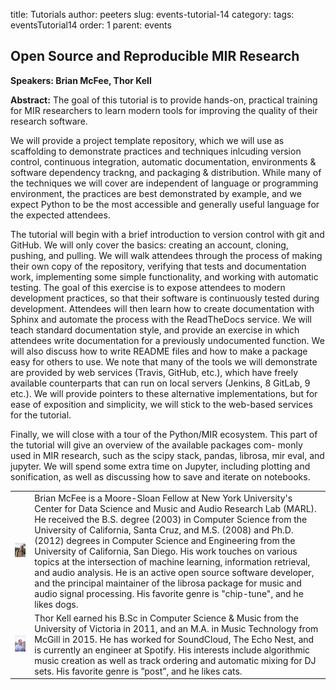 title: Tutorials
author: peeters
slug: events-tutorial-14
category:
tags: eventsTutorial14
order: 1
parent: events

## Open Source and Reproducible MIR Research

**Speakers: Brian McFee, Thor Kell**

**Abstract:** The goal of this tutorial is to provide hands-on, practical training for MIR researchers to learn modern tools for improving the quality of their research software.

We will provide a project template repository, which we will use as scaffolding to demonstrate practices and techniques inlcuding version control, continuous integration, automatic documentation, environments & software dependency trackng, and packaging & distribution.  While many of the techniques we will cover are independent of language or programming environment, the practices are best demonstrated by example, and we expect Python to be the most accessible and generally useful language for the expected attendees.

The tutorial will begin with a brief introduction to version control with git and GitHub.  We will only cover the basics: creating an account, cloning, pushing, and pulling.  We will walk attendees through the process of making their own copy of the repository, verifying that tests and documentation work, implementing some simple functionality, and working with automatic testing. The goal of this exercise is to expose attendees to modern development practices, so that their software is continuously tested during development.  Attendees will then learn how to create documentation with Sphinx and automate the process with the ReadTheDocs service. We will teach standard documentation style, and provide an exercise in which attendees write documentation for a previously undocumented function. We will also discuss how to write README files and how to make a package easy for others to use.
We note that many of the tools we will demonstrate are provided by web services (Travis, GitHub, etc.), which have freely available counterparts that can run on local servers (Jenkins, 8 GitLab, 9 etc.). We will provide pointers to these alternative implementations, but for ease of exposition and simplicity, we will stick to the web-based services for the tutorial.

Finally, we will close with a tour of the Python/MIR ecosystem. This part of the tutorial will give an overview of the available packages com- monly used in MIR research, such as the scipy stack, pandas, librosa, mir eval, and jupyter. We will spend some extra time on Jupyter, including plotting and sonification, as well as discussing how to save and iterate on notebooks.

<TABLE>

<TR>
<TD>
<img src="../images/tutorial/tutorial_photo_mcfee.jpg">
</TD>
<TD>
Brian McFee is a Moore-Sloan Fellow at New York University's Center for Data Science and Music and Audio Research Lab (MARL). He received the B.S. degree (2003) in Computer Science from the University of California, Santa Cruz, and M.S. (2008) and Ph.D. (2012) degrees in Computer Science and Engineering from the University of California, San Diego. His work touches on various topics at the intersection of machine learning, information retrieval, and audio analysis. He is an active open source software developer, and the principal maintainer of the librosa package for music and audio signal processing. His favorite genre is "chip-tune", and he likes dogs.
</TD>
</TR>


<TR>
<TD>
<img src="../images/tutorial/tutorial_photo_kell.jpg">
</TD>
<TD>
Thor Kell earned his B.Sc in Computer Science & Music from the University of Victoria in 2011, and an M.A. in Music Technology from McGill in 2015. He has worked for SoundCloud, The Echo Nest, and is currently an engineer at Spotify. His interests include algorithmic music creation as well as track ordering and automatic mixing for DJ sets. His favorite genre is ”post”, and he likes cats.
</TD>
</TR>

</TABLE>
